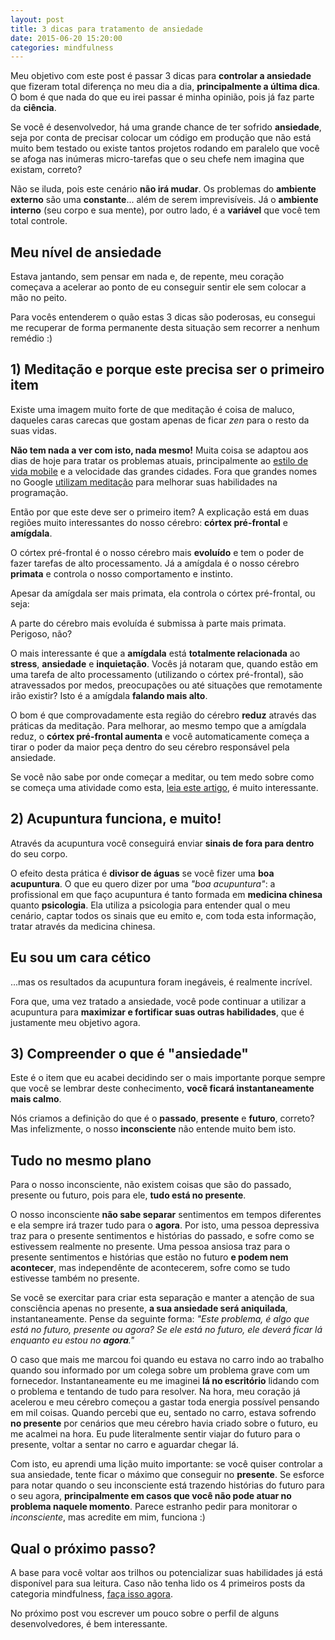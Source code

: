 ```yaml
---
layout: post
title: 3 dicas para tratamento de ansiedade
date: 2015-06-20 15:20:00
categories: mindfulness
---
```


Meu objetivo com este post é passar 3 dicas para **controlar a ansiedade** que fizeram total diferença no meu dia a dia, **principalmente a última dica**. O bom é que nada do que eu irei passar é minha opinião, pois já faz parte da **ciência**.

Se você é desenvolvedor, há uma grande chance de ter sofrido **ansiedade**, seja por conta de precisar colocar um código em produção que não está muito bem testado ou existe tantos projetos rodando em paralelo que você se afoga nas inúmeras micro-tarefas que o seu chefe nem imagina que existam, correto?

Não se iluda, pois este cenário **não irá mudar**. Os problemas do **ambiente externo** são uma **constante**... além de serem imprevisíveis. Já o **ambiente interno** (seu corpo e sua mente), por outro lado, é a **variável** que você tem total controle.

<div class="post-impact-1">
    <h2>Meu nível de ansiedade</h2>
    <p>Estava jantando, sem pensar em nada e, de repente, meu coração começava a acelerar ao ponto de eu conseguir sentir ele sem colocar a mão no peito.</p>
</div>

Para vocês entenderem o quão estas 3 dicas são poderosas, eu consegui me recuperar de forma permanente desta situação sem recorrer a nenhum remédio :)

## 1) Meditação e porque este precisa ser o primeiro item

Existe uma imagem muito forte de que meditação é coisa de maluco, daqueles caras carecas que gostam apenas de ficar *zen* para o resto da suas vidas.

**Não tem nada a ver com isto, nada mesmo!** Muita coisa se adaptou aos dias de hoje para tratar os problemas atuais, principalmente ao <a href="/blog/mindfulness/melhor-aplicativo-para-meditacao/">estilo de vida mobile</a> e a velocidade das grandes cidades. Fora que grandes nomes no Google <a href="/blog/mindfulness/como-ter-superpoderes-na-programacao/">utilizam meditação</a> para melhorar suas habilidades na programação.

Então por que este deve ser o primeiro item? A explicação está em duas regiões muito interessantes do nosso cérebro: **córtex pré-frontal** e **amígdala**.

O córtex pré-frontal é o nosso cérebro mais **evoluído** e tem o poder de fazer tarefas de alto processamento. Já a amígdala é o nosso cérebro **primata** e controla o nosso comportamento e instinto.

Apesar da amígdala ser mais primata, ela controla o córtex pré-frontal, ou seja:

<div class="post-impact-1">
    <p>A parte do cérebro mais evoluída é submissa à parte mais primata. Perigoso, não?</p>
</div>

O mais interessante é que a **amígdala** está **totalmente relacionada** ao **stress**, **ansiedade** e **inquietação**. Vocês já notaram que, quando estão em uma tarefa de alto processamento (utilizando o córtex pré-frontal), são atravessados por medos, preocupações ou até situações que remotamente irão existir? Isto é a amígdala **falando mais alto**.

O bom é que comprovadamente esta região do cérebro **reduz** através das práticas da meditação. Para melhorar, ao mesmo tempo que a amígdala reduz, o **córtex pré-frontal aumenta** e você automaticamente começa a tirar o poder da maior peça dentro do seu cérebro responsável pela ansiedade.

Se você não sabe por onde começar a meditar, ou tem medo sobre como se começa uma atividade como esta, <a href="/blog/mindfulness/melhor-aplicativo-para-meditacao/">leia este artigo</a>, é muito interessante.

## 2) Acupuntura funciona, e muito!

Através da acupuntura você conseguirá enviar **sinais de fora para dentro** do seu corpo.

O efeito desta prática é **divisor de águas** se você fizer uma **boa acupuntura**. O que eu quero dizer por uma *"boa acupuntura"*: a profissional em que faço acupuntura é tanto formada em **medicina chinesa** quanto **psicologia**. Ela utiliza a psicologia para entender qual o meu cenário, captar todos os sinais que eu emito e, com toda esta informação, tratar através da medicina chinesa.

<div class="post-impact-1">
    <h2>Eu sou um cara cético</h2>
    <p>...mas os resultados da acupuntura foram inegáveis, é realmente incrível.</p>
</div>

Fora que, uma vez tratado a ansiedade, você pode continuar a utilizar a acupuntura para **maximizar e fortificar suas outras habilidades**, que é justamente meu objetivo agora.

## 3) Compreender o que é "ansiedade"

Este é o item que eu acabei decidindo ser o mais importante porque sempre que você se lembrar deste conhecimento, **você ficará instantaneamente mais calmo**.

Nós criamos a definição do que é o **passado**, **presente** e **futuro**, correto? Mas infelizmente, o nosso **inconsciente** não entende muito bem isto.

<div class="post-impact-1">
    <h2>Tudo no mesmo plano</h2>
    <p>Para o nosso inconsciente, não existem coisas que são do passado, presente ou futuro, pois para ele, <strong>tudo está no presente</strong>.</p>
</div>

O nosso inconsciente **não sabe separar** sentimentos em tempos diferentes e ela sempre irá trazer tudo para o **agora**. Por isto, uma pessoa depressiva traz para o presente sentimentos e histórias do passado, e sofre como se estivessem realmente no presente. Uma pessoa ansiosa traz para o presente sentimentos e histórias que estão no futuro **e podem nem acontecer**, mas independênte de acontecerem, sofre como se tudo estivesse também no presente.

Se você se exercitar para criar esta separação e manter a atenção de sua consciência apenas no presente, **a sua ansiedade será aniquilada**, instantaneamente. Pense da seguinte forma: *"Este problema, é algo que está no futuro, presente ou agora? Se ele está no futuro, ele deverá ficar lá enquanto eu estou no **agora**."*

O caso que mais me marcou foi quando eu estava no carro indo ao trabalho quando sou informado por um colega sobre um problema grave com um fornecedor. Instantaneamente eu me imaginei **lá no escritório** lidando com o problema e tentando de tudo para resolver. Na hora, meu coração já acelerou e meu cérebro começou a gastar toda energia possível pensando em mil coisas. Quando percebi  que eu, sentado no carro, estava sofrendo **no presente** por cenários que meu cérebro havia criado sobre o futuro, eu me acalmei na hora. Eu pude literalmente sentir viajar do futuro para o presente, voltar a sentar no carro e aguardar chegar lá.

Com isto, eu aprendi uma lição muito importante: se você quiser controlar a sua ansiedade, tente ficar o máximo que conseguir no **presente**. Se esforce para notar quando o seu inconsciente está trazendo histórias do futuro para o seu agora, **principalmente em casos que você não pode atuar no problema naquele momento**. Parece estranho pedir para monitorar o *inconsciente*, mas acredite em mim, funciona :)

## Qual o próximo passo?

A base para você voltar aos trilhos ou potencializar suas habilidades já está disponível para sua leitura. Caso não tenha lido os 4 primeiros posts da categoria mindfulness, <a href="/blog/mindfulness/">faça isso agora</a>.

No próximo post vou escrever um pouco sobre o perfil de alguns desenvolvedores, é bem interessante.